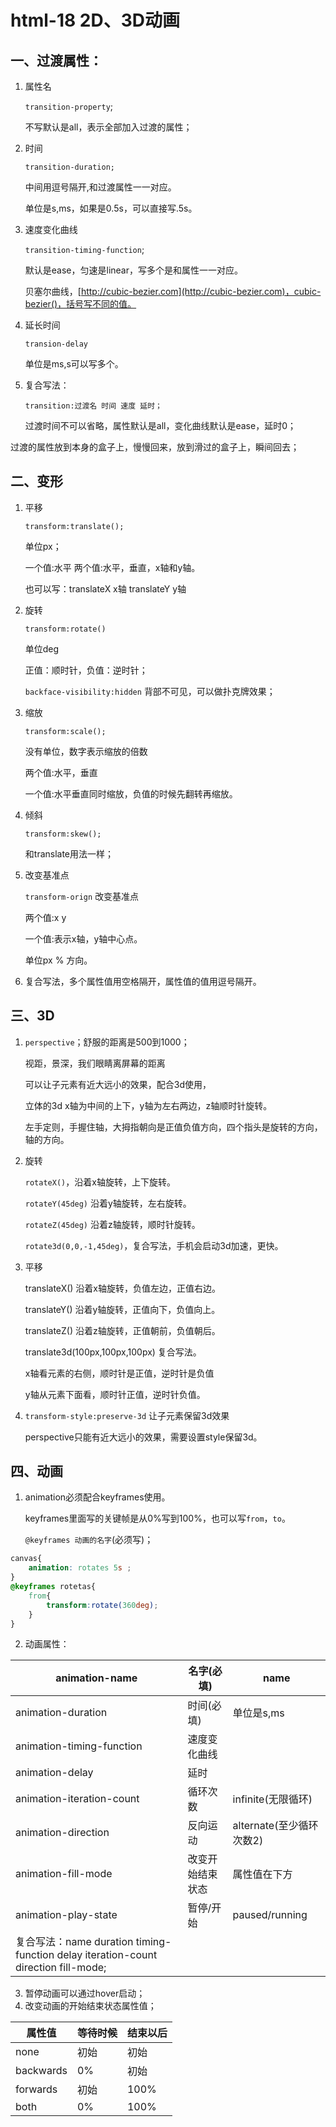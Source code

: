 # html-18 2D、3D动画
## 一、过渡属性：
1. 属性名

   `transition-property`;

   不写默认是all，表示全部加入过渡的属性；

2. 时间

   `transition-duration;`

   中间用逗号隔开,和过渡属性一一对应。

   单位是s,ms，如果是0.5s，可以直接写.5s。

3. 速度变化曲线

   `transition-timing-function`;

   默认是ease，匀速是linear，写多个是和属性一一对应。

   贝塞尔曲线，[http://cubic-bezier.com](http://cubic-bezier.com)，cubic-bezier()，括号写不同的值。

4. 延长时间

   `transion-delay`

   单位是ms,s可以写多个。



5. 复合写法：

   `transition:过渡名 时间 速度 延时；`

   过渡时间不可以省略，属性默认是all，变化曲线默认是ease，延时0；



过渡的属性放到本身的盒子上，慢慢回来，放到滑过的盒子上，瞬间回去；




## 二、变形

1. 平移

   `transform:translate();`

   单位px；

   一个值:水平     两个值:水平，垂直，x轴和y轴。

   也可以写：translateX x轴    translateY y轴

2. 旋转

   `transform:rotate()`

   单位deg

   正值：顺时针，负值：逆时针；

   `backface-visibility:hidden`    背部不可见，可以做扑克牌效果；

3. 缩放

   `transform:scale();`

   没有单位，数字表示缩放的倍数

   两个值:水平，垂直

   一个值:水平垂直同时缩放，负值的时候先翻转再缩放。

4. 倾斜

   `transform:skew();`

   和translate用法一样；



5. 改变基准点

   `transform-orign` 改变基准点

   两个值:x y

   一个值:表示x轴，y轴中心点。

   单位px % 方向。 

6. 复合写法，多个属性值用空格隔开，属性值的值用逗号隔开。



## 三、3D
1. `perspective`；舒服的距离是500到1000；

   视距，景深，我们眼睛离屏幕的距离

   可以让子元素有近大远小的效果，配合3d使用，

   立体的3d x轴为中间的上下，y轴为左右两边，z轴顺时针旋转。

   左手定则，手握住轴，大拇指朝向是正值负值方向，四个指头是旋转的方向，轴的方向。

2. 旋转

   `rotateX()`，沿着x轴旋转，上下旋转。

   `rotateY(45deg)`    沿着y轴旋转，左右旋转。

   `rotateZ(45deg)`    沿着z轴旋转，顺时针旋转。

   `rotate3d(0,0,-1,45deg)`，复合写法，手机会启动3d加速，更快。



3. 平移

   translateX() 沿着x轴旋转，负值左边，正值右边。

   translateY() 沿着y轴旋转，正值向下，负值向上。

   translateZ() 沿着z轴旋转，正值朝前，负值朝后。

   translate3d(100px,100px,100px) 复合写法。

   

   x轴看元素的右侧，顺时针是正值，逆时针是负值

   y轴从元素下面看，顺时针正值，逆时针负值。




4. `transform-style:preserve-3d`    让子元素保留3d效果

   perspective只能有近大远小的效果，需要设置style保留3d。




## 四、动画
1. animation必须配合keyframes使用。

    keyframes里面写的关键帧是从0%写到100%，也可以写`from`，`to`。
    
    `@keyframes 动画的名字`(必须写)；

```css
canvas{
    animation: rotates 5s ;
}
@keyframes rotetas{
    from{
        transform:rotate(360deg);
    }
}
```
2. 动画属性：

| animation-name | 名字(必填) | name |
| --- | --- | --- |
| animation-duration | 时间(必填) | 单位是s,ms |
| animation-timing-function | 速度变化曲线 |  |
| animation-delay | 延时 |  |
| animation-iteration-count | 循环次数 | infinite(无限循环) |
| animation-direction | 反向运动 | alternate(至少循环次数2) |
| animation-fill-mode | 改变开始结束状态 | 属性值在下方 |
| animation-play-state | 暂停/开始 | paused/running |
| 复合写法：name duration timing-function delay iteration-count direction fill-mode; |

3. 暂停动画可以通过hover启动；
3. 改变动画的开始结束状态属性值；

| 属性值 | 等待时候 | 结束以后 |
| --- | --- | --- |
| none | 初始 | 初始 |
| backwards | 0% | 初始 |
| forwards | 初始 | 100% |
| both | 0% | 100% |

